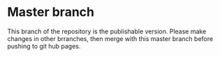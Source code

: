 # Master branch

This branch of the repository is the publishable version. Please make changes in other brranches, then merge with this master branch before pushing to git hub pages.